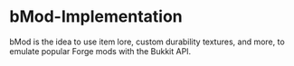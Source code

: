 # bMod-Implementation
bMod is the idea to use item lore, custom durability textures, and more, to emulate popular Forge mods with the Bukkit API. 
